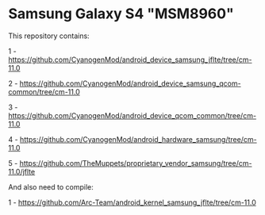 Samsung Galaxy S4 "MSM8960"
===========================


This repository contains: 


1 - https://github.com/CyanogenMod/android_device_samsung_jflte/tree/cm-11.0

2 - https://github.com/CyanogenMod/android_device_samsung_qcom-common/tree/cm-11.0

3 - https://github.com/CyanogenMod/android_device_qcom_common/tree/cm-11.0

4 - https://github.com/CyanogenMod/android_hardware_samsung/tree/cm-11.0

5 - https://github.com/TheMuppets/proprietary_vendor_samsung/tree/cm-11.0/jflte



And also need to compile:


1 - https://github.com/Arc-Team/android_kernel_samsung_jflte/tree/cm-11.0
